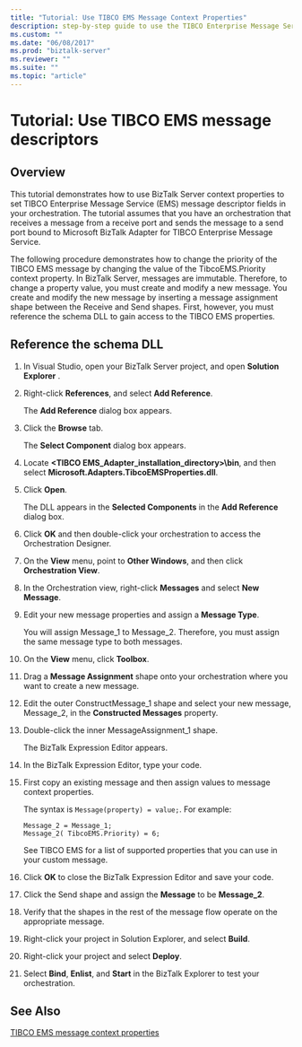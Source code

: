 ```yaml
---
title: "Tutorial: Use TIBCO EMS Message Context Properties"
description: step-by-step guide to use the TIBCO Enterprise Message Service message descriptor fields in your orchestration for BizTalk Server
ms.custom: ""
ms.date: "06/08/2017"
ms.prod: "biztalk-server"
ms.reviewer: ""
ms.suite: ""
ms.topic: "article"
---
```

# Tutorial: Use TIBCO EMS message descriptors

## Overview
This tutorial demonstrates how to use BizTalk Server context properties to set TIBCO Enterprise Message Service (EMS) message descriptor fields in your orchestration. The tutorial assumes that you have an orchestration that receives a message from a receive port and sends the message to a send port bound to Microsoft BizTalk Adapter for TIBCO Enterprise Message Service.  
  
 The following procedure demonstrates how to change the priority of the TIBCO EMS message by changing the value of the TibcoEMS.Priority context property. In BizTalk Server, messages are immutable. Therefore, to change a property value, you must create and modify a new message. You create and modify the new message by inserting a message assignment shape between the Receive and Send shapes. First, however, you must reference the schema DLL to gain access to the TIBCO EMS properties.  
  
## Reference the schema DLL  
  
1.  In Visual Studio, open your BizTalk Server project, and open **Solution Explorer** .  
  
2.  Right-click **References**, and select **Add Reference**.  
  
     The **Add Reference** dialog box appears.  
  
3.  Click the **Browse** tab.  
  
     The **Select Component** dialog box appears.  
  
4.  Locate **\<TIBCO EMS_Adapter_installation_directory\>\bin**, and then select **Microsoft.Adapters.TibcoEMSProperties.dll**.  
  
5.  Click **Open**.  
  
     The DLL appears in the **Selected Components** in the **Add Reference** dialog box.  
  
6.  Click **OK** and then double-click your orchestration to access the Orchestration Designer.  
  
7.  On the **View** menu, point to **Other Windows**, and then click **Orchestration View**.  
  
8.  In the Orchestration view, right-click **Messages** and select **New Message**.  
  
9. Edit your new message properties and assign a **Message Type**.  
  
     You will assign Message_1 to Message_2. Therefore, you must assign the same message type to both messages.  
  
10. On the **View** menu, click **Toolbox**.  
  
11. Drag a **Message Assignment** shape onto your orchestration where you want to create a new message.  
  
12. Edit the outer ConstructMessage_1 shape and select your new message, Message_2, in the **Constructed Messages** property.  
  
13. Double-click the inner MessageAssignment_1 shape.  
  
     The BizTalk Expression Editor appears.  
  
14. In the BizTalk Expression Editor, type your code.  
  
15. First copy an existing message and then assign values to message context properties.  
  
     The syntax is `Message(property) = value;`. For example:  
  
    ```  
    Message_2 = Message_1;  
    Message_2( TibcoEMS.Priority) = 6;  
    ```  
  
     See TIBCO EMS for a list of supported properties that you can use in your custom message.  
  
16. Click **OK** to close the BizTalk Expression Editor and save your code.  
  
17. Click the Send shape and assign the **Message** to be **Message_2**.  
  
18. Verify that the shapes in the rest of the message flow operate on the appropriate message.  
  
19. Right-click your project in Solution Explorer, and select **Build**.  
  
20. Right-click your project and select **Deploy**.  
  
21. Select **Bind**, **Enlist**, and **Start** in the BizTalk Explorer to test your orchestration.  
  
## See Also  
[TIBCO EMS message context properties](../core/message-context-properties-in-biztalk-server.md)